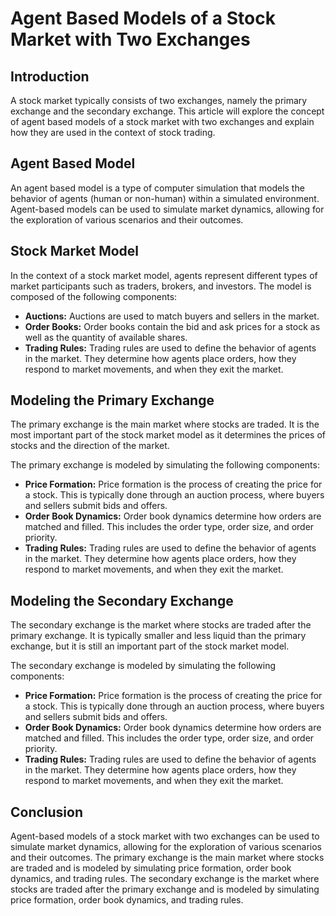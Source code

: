 

# Agent Based Models of a Stock Market with Two Exchanges

## Introduction
A stock market typically consists of two exchanges, namely the primary exchange and the secondary exchange. This article will explore the concept of agent based models of a stock market with two exchanges and explain how they are used in the context of stock trading.

## Agent Based Model
An agent based model is a type of computer simulation that models the behavior of agents (human or non-human) within a simulated environment. Agent-based models can be used to simulate market dynamics, allowing for the exploration of various scenarios and their outcomes.

## Stock Market Model
In the context of a stock market model, agents represent different types of market participants such as traders, brokers, and investors. The model is composed of the following components: 

- **Auctions:** Auctions are used to match buyers and sellers in the market. 
- **Order Books:** Order books contain the bid and ask prices for a stock as well as the quantity of available shares. 
- **Trading Rules:** Trading rules are used to define the behavior of agents in the market. They determine how agents place orders, how they respond to market movements, and when they exit the market. 

## Modeling the Primary Exchange
The primary exchange is the main market where stocks are traded. It is the most important part of the stock market model as it determines the prices of stocks and the direction of the market. 

The primary exchange is modeled by simulating the following components: 

- **Price Formation:** Price formation is the process of creating the price for a stock. This is typically done through an auction process, where buyers and sellers submit bids and offers. 
- **Order Book Dynamics:** Order book dynamics determine how orders are matched and filled. This includes the order type, order size, and order priority. 
- **Trading Rules:** Trading rules are used to define the behavior of agents in the market. They determine how agents place orders, how they respond to market movements, and when they exit the market. 

## Modeling the Secondary Exchange
The secondary exchange is the market where stocks are traded after the primary exchange. It is typically smaller and less liquid than the primary exchange, but it is still an important part of the stock market model. 

The secondary exchange is modeled by simulating the following components: 

- **Price Formation:** Price formation is the process of creating the price for a stock. This is typically done through an auction process, where buyers and sellers submit bids and offers. 
- **Order Book Dynamics:** Order book dynamics determine how orders are matched and filled. This includes the order type, order size, and order priority. 
- **Trading Rules:** Trading rules are used to define the behavior of agents in the market. They determine how agents place orders, how they respond to market movements, and when they exit the market. 

## Conclusion
Agent-based models of a stock market with two exchanges can be used to simulate market dynamics, allowing for the exploration of various scenarios and their outcomes. The primary exchange is the main market where stocks are traded and is modeled by simulating price formation, order book dynamics, and trading rules. The secondary exchange is the market where stocks are traded after the primary exchange and is modeled by simulating price formation, order book dynamics, and trading rules.